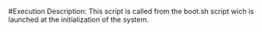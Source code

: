 #Execution Description:
This script is called from the boot.sh script wich is launched at the initialization of the system.